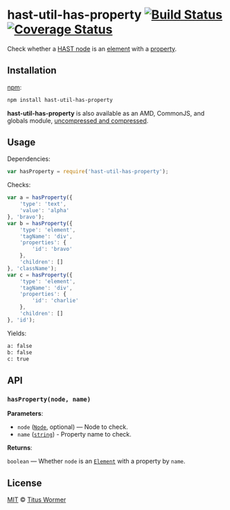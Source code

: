 # hast-util-has-property [![Build Status][build-badge]][build-page] [![Coverage Status][coverage-badge]][coverage-page]

Check whether a [HAST node][hast] is an [element][] with a [property][].

## Installation

[npm][]:

```bash
npm install hast-util-has-property
```

**hast-util-has-property** is also available as an AMD, CommonJS, and
globals module, [uncompressed and compressed][releases].

## Usage

Dependencies:

```javascript
var hasProperty = require('hast-util-has-property');
```

Checks:

```javascript
var a = hasProperty({
    'type': 'text',
    'value': 'alpha'
}, 'bravo');
var b = hasProperty({
    'type': 'element',
    'tagName': 'div',
    'properties': {
        'id': 'bravo'
    },
    'children': []
}, 'className');
var c = hasProperty({
    'type': 'element',
    'tagName': 'div',
    'properties': {
        'id': 'charlie'
    },
    'children': []
}, 'id');
```

Yields:

```txt
a: false
b: false
c: true
```

## API

### `hasProperty(node, name)`

**Parameters**:

*   `node` ([`Node`][node], optional) — Node to check.
*   `name` ([`string`][property]) - Property name to check.

**Returns**:

`boolean` — Whether `node` is an [`Element`][element] with a property
by `name`.

## License

[MIT][license] © [Titus Wormer][author]

<!-- Definition -->

[build-badge]: https://img.shields.io/travis/wooorm/hast-util-has-property.svg

[build-page]: https://travis-ci.org/wooorm/hast-util-has-property

[coverage-badge]: https://img.shields.io/codecov/c/github/wooorm/hast-util-has-property.svg

[coverage-page]: https://codecov.io/github/wooorm/hast-util-has-property?branch=master

[npm]: https://docs.npmjs.com/cli/install

[releases]: https://github.com/wooorm/hast-util-has-property/releases

[license]: LICENSE

[author]: http://wooorm.com

[hast]: https://github.com/wooorm/hast

[node]: https://github.com/wooorm/hast#node

[element]: https://github.com/wooorm/hast#element

[property]: https://github.com/wooorm/hast#property-names
